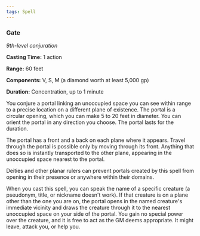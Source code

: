 ```yaml
---
tags: Spell
---
```

### Gate

*9th-level conjuration*

**Casting Time:** 1 action

**Range:** 60 feet

**Components:** V, S, M (a diamond worth at least 5,000 gp)

**Duration:** Concentration, up to 1 minute

You conjure a portal linking an unoccupied space you can see within range to a precise location on a different plane of existence. The portal is a circular opening, which you can make 5 to 20 feet in diameter. You can orient the portal in any direction you choose. The portal lasts for the duration.

The portal has a front and a back on each plane where it appears. Travel through the portal is possible only by moving through its front. Anything that does so is instantly transported to the other plane, appearing in the unoccupied space nearest to the portal.

Deities and other planar rulers can prevent portals created by this spell from opening in their presence or anywhere within their domains.

When you cast this spell, you can speak the name of a specific creature (a pseudonym, title, or nickname doesn't work). If that creature is on a plane other than the one you are on, the portal opens in the named creature's immediate vicinity and draws the creature through it to the nearest unoccupied space on your side of the portal. You gain no special power over the creature, and it is free to act as the GM deems appropriate. It might leave, attack you, or help you.